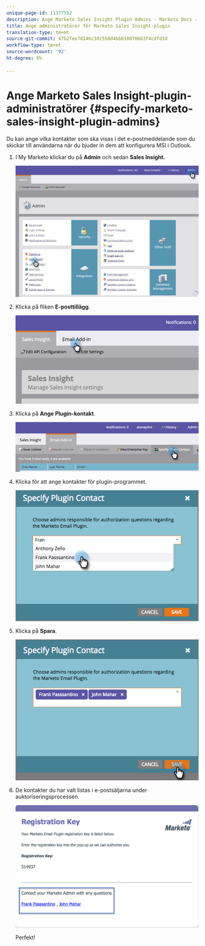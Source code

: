 ```yaml
---
unique-page-id: 11377552
description: Ange Marketo Sales Insight Plugin Admins - Marketo Docs - Produktdokumentation
title: Ange administratörer för Marketo Sales Insight-plugin
translation-type: tm+mt
source-git-commit: 47b2fee7d146c3dc558d4bbb10070683f4cdfd3d
workflow-type: tm+mt
source-wordcount: '92'
ht-degree: 0%

---
```



# Ange Marketo Sales Insight-plugin-administratörer {#specify-marketo-sales-insight-plugin-admins}

Du kan ange vilka kontakter som ska visas i det e-postmeddelande som du skickar till användarna när du bjuder in dem att konfigurera MSI i Outlook.

1. I My Marketo klickar du på **Admin** och sedan **Sales Insight.**

   ![](assets/image2016-7-25-14-3a12-3a59.png)

1. Klicka på fliken **E-posttillägg**.

   ![](assets/image2016-7-25-14-3a2-3a53.png)

1. Klicka på **Ange Plugin-kontakt**.

   ![](assets/image2016-7-25-14-3a7-3a27.png)

1. Klicka för att ange kontakter för plugin-programmet.

   ![](assets/image2016-8-25-11-3a21-3a38.png)

1. Klicka på **Spara**.

   ![](assets/image2016-8-25-11-3a17-3a7.png)

1. De kontakter du har valt listas i e-postsäljarna under auktoriseringsprocessen.

   ![](assets/image2016-8-25-11-3a33-3a33.png)

   Perfekt!

